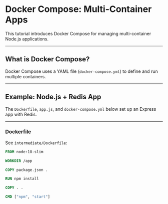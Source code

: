 # Docker Compose: Multi-Container Apps

This tutorial introduces Docker Compose for managing multi-container Node.js applications.

---

## What is Docker Compose?

Docker Compose uses a YAML file (`docker-compose.yml`) to define and run multiple containers.

---

## Example: Node.js + Redis App

The `Dockerfile`, `app.js`, and `docker-compose.yml` below set up an Express app with Redis.

---

### Dockerfile

See `intermediate/Dockerfile`:

```dockerfile
FROM node:18-slim

WORKDIR /app

COPY package.json .

RUN npm install

COPY . .

CMD ["npm", "start"]

